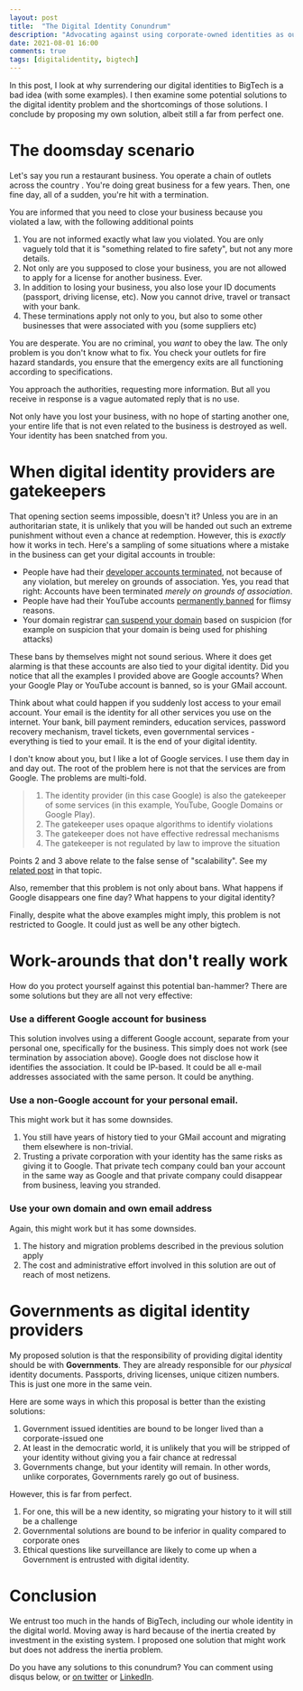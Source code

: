 ```yaml
---
layout: post
title:  "The Digital Identity Conundrum"
description: "Advocating against using corporate-owned identities as our digital identities"
date: 2021-08-01 16:00
comments: true
tags: [digitalidentity, bigtech]
---
```


In this post, I look at why surrendering our digital identities to BigTech is a bad idea (with some examples). I then examine some potential solutions to the digital identity problem and the shortcomings of those solutions. I conclude by proposing my own solution, albeit still a far from perfect one.


# The doomsday scenario

Let's say you run a restaurant business. You operate a chain of outlets across the country . You're doing great business for a few years. Then, one fine day, all of a sudden, you're hit with a termination. 

You are informed that you need to close your business because you violated a law, with the following additional points

  1. You are not informed exactly what law you violated. You are only vaguely told that it is "something related to fire safety", but not any more details.
  1. Not only are you supposed to close your business, you are not allowed to apply for a license for another business. Ever.
  1. In addition to losing your business, you also lose your ID documents (passport, driving license, etc). Now you cannot drive, travel or transact with your bank.
  1. These terminations apply not only to you, but also to some other businesses that were associated with you (some suppliers etc) 

You are desperate. You are no criminal, you _want_ to obey the law. The only problem is you don't know what to fix. You check your outlets for fire hazard standards, you ensure that the emergency exits are all functioning according to specifications.
  
You approach the authorities, requesting more information. But all you receive in response is a vague automated reply that is no use.

Not only have you lost your business, with no hope of starting another one, your entire life that is not even related to the business is destroyed as well. Your identity has been snatched from you.


# When digital identity providers are gatekeepers

That opening section seems impossible, doesn't it? Unless you are in an authoritarian state, it is unlikely that you will be handed out such an extreme punishment without even a chance at redemption. However, this is _exactly_ how it works in tech. Here's a sampling of some situations where a mistake in the business can get your digital accounts in trouble:

  - People have had their [developer accounts terminated](https://medium.com/android-news/google-just-terminated-our-start-up-google-play-publisher-account-on-christmas-day-5cb69a454da0), not because of any violation, but mereley on grounds of association. Yes, you read that right: Accounts have been terminated _merely on grounds of association_.
  - People have had their YouTube accounts [permanently banned](https://www.reddit.com/r/LivestreamFail/comments/dtv9g2/google_issues_account_permabans_for_many_of/) for flimsy reasons.
  - Your domain registrar [can suspend your domain](https://blog.gitbook.com/tech/post-mortems/06-20-gitbook-domains-blocked-by-registrar) based on suspicion (for example on suspicion that your domain is being used for phishing attacks)

These bans by themselves might not sound serious. Where it does get alarming is that these accounts are also tied to your digital identity. Did you notice that all the examples I provided above are Google accounts? When your Google Play or YouTube account is banned, so is your GMail account.

Think about what could happen if you suddenly lost access to your email account. Your email is the identity for all other services you use on the internet. Your bank, bill payment reminders, education services, password recovery mechanism, travel tickets, even governmental services - everything is tied to your email. It is the end of your digital identity.

I don't know about you, but I like a lot of Google services. I use them day in and day out. The root of the problem here is not that the services are from Google. The problems are multi-fold.

> 1. The identity provider (in this case Google) is also the gatekeeper of some services (in this example, YouTube, Google Domains or Google Play).
> 1. The gatekeeper uses opaque algorithms to identify violations
> 1. The gatekeeper does not have effective redressal mechanisms
> 1. The gatekeeper is not regulated by law to improve the situation

Points 2 and 3 above relate to the false sense of "scalability". See my [related post](/blog/2020/12/15/scalable-tech-business/) in that topic. 

Also, remember that this problem is not only about bans. What happens if Google disappears one fine day? What happens to your digital identity?

Finally, despite what the above examples might imply, this problem is not restricted to Google. It could just as well be any other bigtech. 


# Work-arounds that don't really work

How do you protect yourself against this potential ban-hammer? There are some solutions but they are all not very effective:

### Use a different Google account for business

This solution involves using a different Google account, separate from your personal one, specifically for the business. This simply does not work (see termination by association above). Google does not disclose how it identifies the association. It could be IP-based. It could be all e-mail addresses associated with the same person. It could be anything.

### Use a non-Google account for your personal email. 

This might work but it has some downsides. 

1. You still have years of history tied to your GMail account and migrating them elsewhere is non-trivial. 
1. Trusting a private corporation with your identity has the same risks as giving it to Google. That private tech company could ban your account in the same way as Google and that private company could disappear from business, leaving you stranded.

### Use your own domain and own email address

Again, this might work but it has some downsides.

1. The history and migration problems described in the previous solution apply
2. The cost and administrative effort involved in this solution are out of reach of most netizens.


# Governments as digital identity providers

My proposed solution is that the responsibility of providing digital identity should be with **Governments**. They are already responsible for our _physical_ identity documents. Passports, driving licenses, unique citizen numbers. This is just one more in the same vein.

Here are some ways in which this proposal is better than the existing solutions:

1. Government issued identities are bound to be longer lived than a corporate-issued one
1. At least in the democratic world, it is unlikely that you will be stripped of your identity without giving you a fair chance at redressal
1. Governments change, but your identity will remain. In other words, unlike corporates, Governments rarely go out of business.

However, this is far from perfect.

1. For one, this will be a new identity, so migrating your history to it will still be a challenge
1. Governmental solutions are bound to be inferior in quality compared to corporate ones
1. Ethical questions like surveillance are likely to come up when a Government is entrusted with digital identity.


# Conclusion

We entrust too much in the hands of BigTech, including our whole identity in the digital world. Moving away is hard because of the inertia created by investment in the existing system. I proposed one solution that might work but does not address the inertia problem.

Do you have any solutions to this conundrum? You can comment using disqus below, or [on twitter](https://twitter.com/ki_run/status/1421842364109402117?s=20) or [LinkedIn](https://www.linkedin.com/posts/activity-6827609037450813440-wWp6).